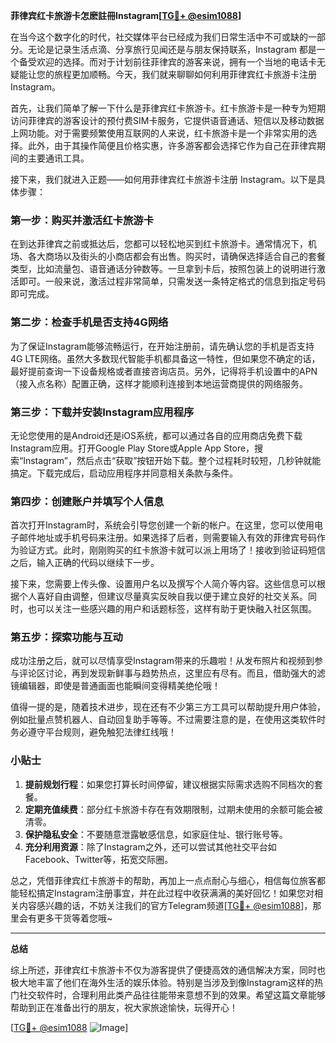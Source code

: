 **菲律宾红卡旅游卡怎麽註冊Instagram[[TG💪+ @esim1088](https://t.me/s/esim1088)]**

在当今这个数字化的时代，社交媒体平台已经成为我们日常生活中不可或缺的一部分。无论是记录生活点滴、分享旅行见闻还是与朋友保持联系，Instagram 都是一个备受欢迎的选择。而对于计划前往菲律宾的游客来说，拥有一个当地的电话卡无疑能让您的旅程更加顺畅。今天，我们就来聊聊如何利用菲律宾红卡旅游卡注册 Instagram。

首先，让我们简单了解一下什么是菲律宾红卡旅游卡。红卡旅游卡是一种专为短期访问菲律宾的游客设计的预付费SIM卡服务，它提供语音通话、短信以及移动数据上网功能。对于需要频繁使用互联网的人来说，红卡旅游卡是一个非常实用的选择。此外，由于其操作简便且价格实惠，许多游客都会选择它作为自己在菲律宾期间的主要通讯工具。

接下来，我们就进入正题——如何用菲律宾红卡旅游卡注册 Instagram。以下是具体步骤：

### 第一步：购买并激活红卡旅游卡

在到达菲律宾之前或抵达后，您都可以轻松地买到红卡旅游卡。通常情况下，机场、各大商场以及街头的小商店都会有出售。购买时，请确保选择适合自己的套餐类型，比如流量包、语音通话分钟数等。一旦拿到卡后，按照包装上的说明进行激活即可。一般来说，激活过程非常简单，只需发送一条特定格式的信息到指定号码即可完成。

### 第二步：检查手机是否支持4G网络

为了保证Instagram能够流畅运行，在开始注册前，请先确认您的手机是否支持4G LTE网络。虽然大多数现代智能手机都具备这一特性，但如果您不确定的话，最好提前查询一下设备规格或者直接咨询店员。另外，记得将手机设置中的APN（接入点名称）配置正确，这样才能顺利连接到本地运营商提供的网络服务。

### 第三步：下载并安装Instagram应用程序

无论您使用的是Android还是iOS系统，都可以通过各自的应用商店免费下载Instagram应用。打开Google Play Store或Apple App Store，搜索“Instagram”，然后点击“获取”按钮开始下载。整个过程耗时较短，几秒钟就能搞定。下载完成后，启动应用程序并同意相关条款与条件。

### 第四步：创建账户并填写个人信息

首次打开Instagram时，系统会引导您创建一个新的帐户。在这里，您可以使用电子邮件地址或手机号码来注册。如果选择了后者，则需要输入有效的菲律宾号码作为验证方式。此时，刚刚购买的红卡旅游卡就可以派上用场了！接收到验证码短信之后，输入正确的代码以继续下一步。

接下来，您需要上传头像、设置用户名以及撰写个人简介等内容。这些信息可以根据个人喜好自由调整，但建议尽量真实反映自我以便于建立良好的社交关系。同时，也可以关注一些感兴趣的用户和话题标签，这样有助于更快融入社区氛围。

### 第五步：探索功能与互动

成功注册之后，就可以尽情享受Instagram带来的乐趣啦！从发布照片和视频到参与评论区讨论，再到发现新鲜事与趋势热点，这里应有尽有。而且，借助强大的滤镜编辑器，即使是普通画面也能瞬间变得精美绝伦哦！

值得一提的是，随着技术进步，现在还有不少第三方工具可以帮助提升用户体验，例如批量点赞机器人、自动回复助手等等。不过需要注意的是，在使用这类软件时务必遵守平台规则，避免触犯法律红线哦！

### 小贴士

1. **提前规划行程**：如果您打算长时间停留，建议根据实际需求选购不同档次的套餐。
2. **定期充值续费**：部分红卡旅游卡存在有效期限制，过期未使用的余额可能会被清零。
3. **保护隐私安全**：不要随意泄露敏感信息，如家庭住址、银行账号等。
4. **充分利用资源**：除了Instagram之外，还可以尝试其他社交平台如Facebook、Twitter等，拓宽交际圈。

总之，凭借菲律宾红卡旅游卡的帮助，再加上一点点耐心与细心，相信每位旅客都能轻松搞定Instagram注册事宜，并在此过程中收获满满的美好回忆！如果您对相关内容感兴趣的话，不妨关注我们的官方Telegram频道[[TG💪+ @esim1088](https://t.me/s/esim1088)]，那里会有更多干货等着您哦~

---

**总结**

综上所述，菲律宾红卡旅游卡不仅为游客提供了便捷高效的通信解决方案，同时也极大地丰富了他们在海外生活的娱乐体验。特别是当涉及到像Instagram这样的热门社交软件时，合理利用此类产品往往能带来意想不到的效果。希望这篇文章能够帮助到正在准备出行的朋友，祝大家旅途愉快，玩得开心！

[[TG💪+ @esim1088](https://t.me/s/esim1088) ![Image](https://i.postimg.cc/4NQfJmqS/Snipaste-2025-05-13-00-14-12.png)]